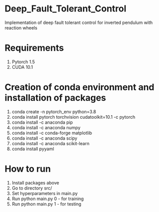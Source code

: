 # Deep_Fault_Tolerant_Control
Implementation of deep fault tolerant control for inverted pendulum with reaction wheels



# Requirements
1. Pytorch 1.5
2. CUDA 10.1

# Creation of conda environment and installation of packages

1. conda create -n pytorch_env python=3.8
2. conda install pytorch torchvision cudatoolkit=10.1 -c pytorch
3. conda install -c anaconda pip
4. conda install -c anaconda numpy
5. conda install -c conda-forge matplotlib
6. conda install -c anaconda scipy
7. conda install -c anaconda scikit-learn
8. conda install pyyaml


# How to run
1. Install packages above
2. Go to directory src/
3. Set hyperparameters in main.py
4. Run python main.py 0 - for training
5. Run python main.py 1 - for testing
